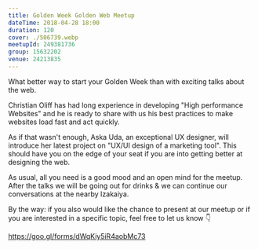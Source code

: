 ```yaml
---
title: Golden Week Golden Web Meetup
dateTime: 2018-04-28 18:00
duration: 120
cover: ./506739.webp
meetupId: 249381736
group: 15632202
venue: 24213835
---
```


What better way to start your Golden Week than with exciting talks about the web.

Christian Oliff has had long experience in developing "High performance Websites" and he is ready to share with us his best practices to make websites load fast and act quickly.

As if that wasn't enough, Aska Uda, an exceptional UX designer, will introduce her latest project on "UX/UI design of a marketing tool". This should have you on the edge of your seat if you are into getting better at designing the web.

As usual, all you need is a good mood and an open mind for the meetup.
After the talks we will be going out for drinks & we can continue our conversations at the nearby Izakaiya.

By the way: if you also would like the chance to present at our meetup or if you are interested in a specific topic, feel free to let us know 👇

https://goo.gl/forms/dWqKiy5iR4aobMc73
